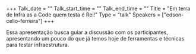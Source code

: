 +++
Talk_date = ""
Talk_start_time = ""
Talk_end_time = ""
Title = "Em terra de Infra as a Code quem testa é Rei!"
Type = "talk"
Speakers = ["edson-celio-ferreira"]
+++

Essa apresentação busca guiar a discussão com os participantes, apresentando um pouco do que já temos hoje de ferramentas e técnicas para testar infraestrutura.
